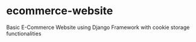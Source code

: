 # ecommerce-website

Basic E-Commerce Website using Django Framework with cookie storage functionalities
